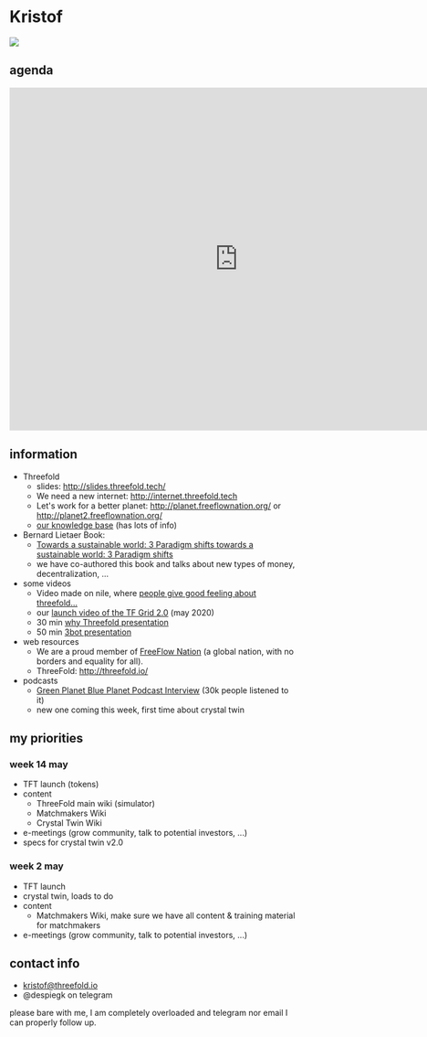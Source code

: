 # Kristof

![](https://www.incubaid.com/assets/images/egypte-veda-243-van-577-902x564.jpg)


## agenda

<iframe src="https://calendar.google.com/calendar/embed?src=kristof%40incubaid.com&ctz=Europe%2FBrussels" style="border: 0" width="800" height="600" frameborder="0" scrolling="no"></iframe>


## information

- Threefold
    - slides: http://slides.threefold.tech/
    - We need a new internet: http://internet.threefold.tech
    - Let's work for a better planet: http://planet.freeflownation.org/ or http://planet2.freeflownation.org/
    - [our knowledge base](https://wiki3.threefold.io/#/kristof) (has lots of info)
- Bernard Lietaer Book: 
    - [Towards a sustainable world: 3 Paradigm shifts towards a sustainable world: 3 Paradigm shifts](https://www.amazon.com/dp/3200065273/ref=cm_sw_su_dp)
    - we have co-authored this book and talks about new types of money, decentralization, ...
- some videos
    - Video made on nile, where [people give good feeling about threefold…](https://vimeo.com/398733827)
    - our [launch video of the TF Grid 2.0](https://wiki3.threefold.io/#/threefold_grid_2_0) (may 2020)
    - 30 min [why Threefold presentation](https://vimeo.com/398737507/815d6810aa)
    - 50 min [3bot presentation](https://vimeo.com/398735475)
- web resources
    - We are a proud member of [FreeFlow Nation](https://www.freeflownation.org/) (a global nation, with no borders and equality for all).
    - ThreeFold: http://threefold.io/
- podcasts
    - [Green Planet Blue Planet Podcast Interview](https://podcasts.apple.com/us/podcast/ep-181-new-internet-that-empowers-equality-freedom/id1265643891?i=1000471122643&fbclid=IwAR3wzClqHuItRdopNIcXyH3wSUTXeftwOh1cVKtNAWTZSm9jlMKcnanM0V4) (30k people listened to it)
    - new one coming this week, first time about crystal twin

## my priorities

### week 14 may

- TFT launch (tokens)
- content
    - ThreeFold main wiki (simulator)
    - Matchmakers Wiki
    - Crystal Twin Wiki
- e-meetings (grow community, talk to potential investors, ...)
- specs for crystal twin v2.0

### week 2 may

- TFT launch
- crystal twin, loads to do
- content
    - Matchmakers Wiki, make sure we have all content & training material for matchmakers
- e-meetings (grow community, talk to potential investors, ...)


## contact info

- kristof@threefold.io 	
- @despiegk on telegram

please bare with me, I am completely overloaded and telegram nor email I can properly follow up.

